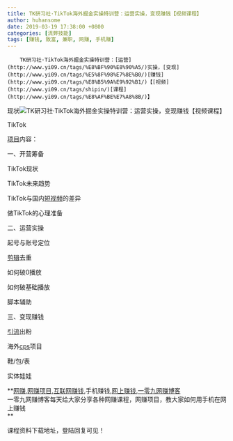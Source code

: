 ```yaml
---
title: TK研习社·TikTok海外掘金实操特训营：运营实操，变现赚钱【视频课程】
author: huhansome
date: 2019-03-19 17:38:00 +0800
categories: [流弊技能]
tags: [赚钱, 致富, 兼职, 网赚, 手机赚]
---
```



        TK研习社·TikTok海外掘金实操特训营：[运营](http://www.yi09.cn/tags/%E8%BF%90%E8%90%A5/)实操，[变现](http://www.yi09.cn/tags/%E5%8F%98%E7%8E%B0/)[赚钱](http://www.yi09.cn/tags/%E8%B5%9A%E9%92%B1/)【[视频](http://www.yi09.cn/tags/shipin/)[课程](http://www.yi09.cn/tags/%E8%AF%BE%E7%A8%8B/)】

  

现状![TK研习社·TikTok海外掘金实操特训营：运营实操，变现赚钱【视频课程】](http://www.yi09.cn/zb_users/upload/2021/09/20210904163248163074436890604.jpeg)

TikTok

  
  

[项目](http://www.yi09.cn/tags/%E9%A1%B9%E7%9B%AE/)内容：

  

一、开营筹备

  

TikTok现状

  

TikTok未来趋势

  

TikTok与国内[短视频](http://www.yi09.cn/tags/%E7%9F%AD%E8%A7%86%E9%A2%91/)的差异

  

做TikTok的心理准备

  

二、运营实操

  

起号与账号定位

  

[剪辑](http://www.yi09.cn/tags/%E5%89%AA%E8%BE%91/)去重

  

如何破0播放

  

如何破基础播放

  

脚本辅助

  

三、变现赚钱

  

[引流](http://www.yi09.cn/tags/%E5%BC%95%E6%B5%81/)出粉

  

海外[cps](http://www.yi09.cn/tags/cps/)项目

  

鞋/包/表

  

实体娃娃

  

  

**[网赚](http://www.yi09.cn/tags/%E7%BD%91%E8%B5%9A/),[网赚项目](http://www.yi09.cn/tags/%E7%BD%91%E8%B5%9A%E9%A1%B9%E7%9B%AE/),[互联网赚钱](http://www.yi09.cn/tags/%E4%BA%92%E8%81%94%E7%BD%91%E8%B5%9A%E9%92%B1/),手机赚钱,[网上赚钱](http://www.yi09.cn/tags/%E7%BD%91%E4%B8%8A%E8%B5%9A%E9%92%B1/),[一零九网赚博客](http://www.yi09.cn/tags/%E4%B8%80%E9%9B%B6%E4%B9%9D%E7%BD%91%E8%B5%9A%E5%8D%9A%E5%AE%A2/)  
一零九网赚博客每天给大家分享各种网赚课程，网赚项目，教大家如何用手机在网上赚钱  
**  
  
  

课程资料下载地址，登陆回复可见！

